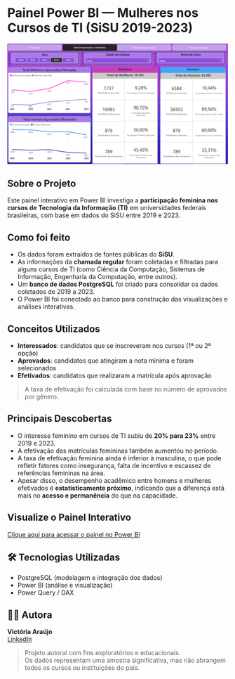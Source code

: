 # Painel Power BI — Mulheres nos Cursos de TI (SiSU 2019-2023)

![Preview do Painel](preview.png)

## Sobre o Projeto

Este painel interativo em Power BI investiga a **participação feminina nos cursos de Tecnologia da Informação (TI)** em universidades federais brasileiras, com base em dados do SiSU entre 2019 e 2023.

## Como foi feito

- Os dados foram extraídos de fontes públicas do **SiSU**.
- As informações da **chamada regular** foram coletadas e filtradas para alguns cursos de TI (como Ciência da Computação, Sistemas de Informação, Engenharia da Computação, entre outros).
- Um **banco de dados PostgreSQL** foi criado para consolidar os dados coletados de 2019 a 2023.
- O Power BI foi conectado ao banco para construção das visualizações e análises interativas.

## Conceitos Utilizados

- **Interessados**: candidatos que se inscreveram nos cursos (1ª ou 2ª opção)
- **Aprovados**: candidatos que atingiram a nota mínima e foram selecionados
- **Efetivados**: candidatos que realizaram a matrícula após aprovação

> A taxa de efetivação foi calculada com base no número de aprovados por gênero.

## Principais Descobertas

- O interesse feminino em cursos de TI subiu de **20% para 23%** entre 2019 e 2023.
- A efetivação das matrículas femininas também aumentou no período.
- A taxa de efetivação feminina ainda é inferior à masculina, o que pode refletir fatores como insegurança, falta de incentivo e escassez de referências femininas na área.
- Apesar disso, o desempenho acadêmico entre homens e mulheres efetivados é **estatisticamente próximo**, indicando que a diferença está mais no **acesso e permanência** do que na capacidade.

## Visualize o Painel Interativo

[Clique aqui para acessar o painel no Power BI](https://app.powerbi.com/view?r=eyJrIjoiNWU4M2M0ZDctZjFhMi00Mzk3LTlhMjctYjE0NjRiZGQxMjZiIiwidCI6ImJmN2UwZjYwLTVhMjktNDk4Ny1iNzA5LWYxYWIyODhmNjM4NSJ9)


## 🛠️ Tecnologias Utilizadas

- PostgreSQL (modelagem e integração dos dados)
- Power BI (análise e visualização)
- Power Query / DAX

## 👩‍💻 Autora

**Victória Araújo**  
[LinkedIn](https://www.linkedin.com/in/maria-victoria-araujo)

> Projeto autoral com fins exploratórios e educacionais.  
> Os dados representam uma amostra significativa, mas não abrangem todos os cursos ou instituições do país.
